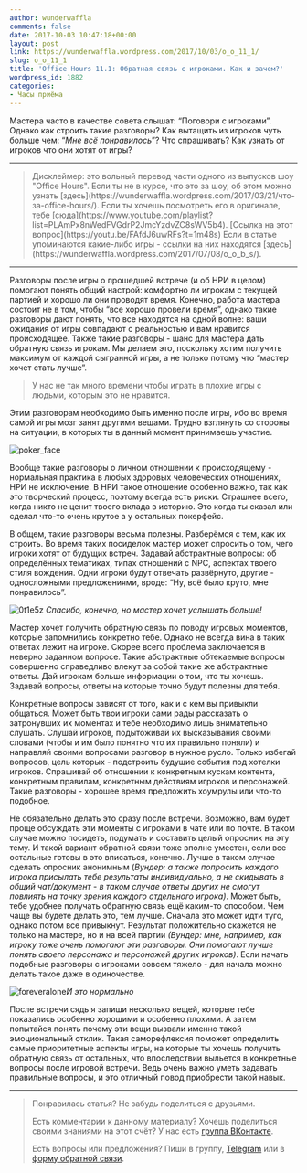```yaml
---
author: wunderwaffla
comments: false
date: 2017-10-03 10:47:18+00:00
layout: post
link: https://wunderwaffla.wordpress.com/2017/10/03/o_o_11_1/
slug: o_o_11_1
title: 'Office Hours 11.1: Обратная связь с игроками. Как и зачем?'
wordpress_id: 1882
categories:
- Часы приёма
---
```


Мастера часто в качестве совета слышат: “Поговори с игроками”. Однако как строить такие разговоры? Как вытащить из игроков чуть больше чем: “_Мне всё понравилось_”? Что спрашивать? Как узнать от игроков что они хотят от игры? <!-- more -->



* * *





<blockquote>Дисклеймер: это вольный перевод части одного из выпусков шоу "Office Hours". Если ты не в курсе, что это за шоу, об этом можно узнать [здесь](https://wunderwaffla.wordpress.com/2017/03/21/что-за-office-hours/). Если ты хочешь посмотреть его в оригинале, тебе [сюда](https://www.youtube.com/playlist?list=PLAmPx8nWedFVGdrP2JmcYzdvZC8sWV5b4).
[Ссылка на этот вопрос](https://youtu.be/FAfdJ6uwRFs?t=1m48s)
Если в статье упоминаются какие-либо игры - ссылки на них находятся [здесь](https://wunderwaffla.wordpress.com/2017/07/08/o_o_b_s/).</blockquote>





* * *



Разговоры после игры о прошедшей встрече (и об НРИ в целом) помогают понять общий настрой: комфортно ли игрокам с текущей партией и хорошо ли они проводят время. Конечно, работа мастера состоит не в том, чтобы “все хорошо провели время”, однако такие разговоры дают понять, что все находятся на одной волне: ваши ожидания от игры совпадают с реальностью и вам нравится происходящее. Также такие разговоры - шанс для мастера дать обратную связь игрокам. Мы делаем это, поскольку хотим получить максимум от каждой сыгранной игры, а не только потому что “мастер хочет стать лучше”. 



<blockquote>У нас не так много времени чтобы играть в плохие игры с людьми, которым это не нравится. </blockquote>



Этим разговорам необходимо быть именно после игры, ибо во время самой игры мозг занят другими вещами. Трудно взглянуть со стороны на ситуации, в которых ты в данный момент принимаешь участие. 

![poker_face](https://wunderwaffla.files.wordpress.com/2017/10/poker_face.png?w=97)

Вообще такие разговоры о личном отношении к происходящему - нормальная практика в любых здоровых человеческих отношениях, НРИ не исключение. В НРИ такое отношение особенно важно, так как это творческий процесс, поэтому всегда есть риски. Страшнее всего, когда никто не ценит твоего вклада в историю. Это когда ты сказал или сделал что-то очень крутое а у остальных покерфейс.

В общем, такие разговоры весьма полезны. Разберёмся с тем, как их строить.
Во время таких посиделок мастер может спросить о том, чего игроки хотят от будущих встреч. Задавай абстрактные вопросы: об определённых тематиках, типах отношений с NPC, аспектах твоего стиля вождения. Одни игроки будут отвечать развёрнуто, другие - односложными предложениями, вроде: “Ну, всё было круто, мне понравилось”.



![0t1e5z](https://wunderwaffla.files.wordpress.com/2017/10/0t1e5z.jpg)
_Спасибо, конечно, но мастер хочет услышать больше!_



Мастер хочет получить обратную связь по поводу игровых моментов, которые запомнились конкретно тебе. Однако не всегда вина в таких ответах лежит на игроке. Скорее всего проблема заключается в неверно заданном вопросе. Такие абстрактные обтекаемые вопросы совершенно справедливо влекут за собой такие же абстрактные ответы. Дай игрокам больше информации о том, что ты хочешь. Задавай вопросы, ответы на которые точно будут полезны для тебя. 

Конкретные вопросы зависят от того, как и с кем вы привыкли общаться. Может быть твои игроки сами рады рассказать о затронувших их моментах и тебе необходимо лишь внимательно слушать. Слушай игроков, подытоживай их высказывания своими словами (чтобы и им было понятно что их правильно поняли) и направляй своими вопросами разговор в нужное русло. Только избегай вопросов, цель которых - подстроить будущие события под хотелки игроков. Спрашивай об отношении к конкретным кускам контента, конкретным правилам, конкретным действиям игроков и персонажей. Такие разговоры - хорошее время предложить хоумрулы или что-то подобное.

Не обязательно делать это сразу после встречи. Возможно, вам будет проще обсуждать эти моменты с игроками в чате или по почте. В таком случае можно посидеть, подумать и составить целый опросник на эту тему. И такой вариант обратной связи тоже вполне уместен, если все остальные готовы в это вписаться, конечно. Лучше в таком случае сделать опросник анонимным (_Вундер: а также попросить каждого игрока присылать тебе результаты индивидуально, а не скидывать в общий чат/документ - в таком случае ответы других не смогут повлиять на точку зрения каждого отдельного игрока)_. Может быть, тебе удобнее получать обратную связь ещё каким-то способом. Чем чаще вы будете делать это, тем лучше. Сначала это может идти туго, однако потом все привыкнут. Результат положительно скажется не только на мастере, но и на всей партии _(Вундер: мне, например, как игроку тоже очень помогают эти разговоры. Они помогают лучше понять своего персонажа и персонажей других игроков)_. Если начать подобные разговоры с игроками совсем тяжело - для начала можно делать такое даже в одиночестве.



![foreveralone](https://wunderwaffla.files.wordpress.com/2017/10/foreveralone.jpg)_И это нормально_



После встречи сядь я запиши несколько вещей, которые тебе показались особенно хорошими и особенно плохими. А затем попытайся понять почему эти вещи вызвали именно такой эмоциональный отклик. Такая саморефлексия поможет определить самые приоритетные аспекты игры, на которые ты хочешь получить обратную связь от остальных, что впоследствии выльется в конкретные вопросы после игровой встречи. Ведь очень важно уметь задавать правильные вопросы, и это отличный повод приобрести такой навык.



* * *





<blockquote>Понравилась статья? Не забудь поделиться с друзьями.

Есть комментарии к данному материалу? Хочешь поделиться своими знаниями на этот счёт? У нас есть [группа ВКонтакте](https://vk.com/rpgbasement).

Есть вопросы или предложения? Пиши в группу, [Telegram](https://t.me/wunderwaffla) или в [форму обратной связи](https://wunderwaffla.wordpress.com/contact/).</blockquote>
